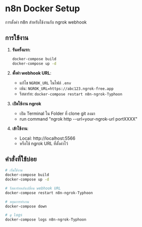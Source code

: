# n8n Docker Setup

การตั้งค่า n8n สำหรับใช้งานกับ ngrok webhook

## การใช้งาน

1. **รันครั้งแรก**:
   ```bash
   docker-compose build 
   docker-compose up -d
   ```

2. **ตั้งค่า webhook URL**:
   - แก้ไข `NGROK_URL` ในไฟล์ `.env` 
   - เช่น: `NGROK_URL=https://abc123.ngrok-free.app`
   - รีสตาร์ท: `docker-compose restart n8n-ngrok-Typhoon`

3. **เปิดใช้งาน ngrok**
   - เปิด Terminal ใน Folder ที่ clone git ลงมา
   - run command "ngrok http --url=your-ngrok-url portXXXX" 

4. **เข้าใช้งาน**:
   - Local: http://localhost:5566
   - หรือใช้ ngrok URL ที่ตั้งค่าไว้

## คำสั่งที่ใช้บ่อย

```bash
# เริ่มใช้งาน
docker-compose build
docker-compose up -d

# รีสตาร์ทหลังเปลี่ยน webhook URL
docker-compose restart n8n-ngrok-Typhoon

# หยุดการทำงาน
docker-compose down

# ดู logs
docker-compose logs n8n-ngrok-Typhoon
```